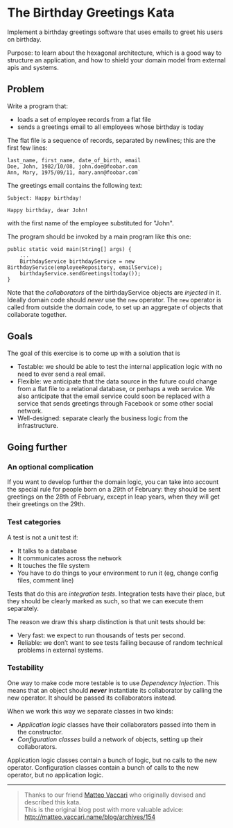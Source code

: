 # The Birthday Greetings Kata

Implement a birthday greetings software that uses emails to greet his users on birthday.

Purpose: to learn about the hexagonal architecture, which is a good way to structure an application,
and how to shield your domain model from external apis and systems.

## Problem

Write a program that:
- loads a set of employee records from a flat file
- sends a greetings email to all employees whose birthday is today

The flat file is a sequence of records, separated by newlines; this are the first few lines:

```
last_name, first_name, date_of_birth, email
Doe, John, 1982/10/08, john.doe@foobar.com
Ann, Mary, 1975/09/11, mary.ann@foobar.com`
```

The greetings email contains the following text:

```
Subject: Happy birthday!

Happy birthday, dear John!
```

with the first name of the employee substituted for "John".

The program should be invoked by a main program like this one:

```
public static void main(String[] args) {
    ...
    BirthdayService birthdayService = new BirthdayService(employeeRepository, emailService);
    birthdayService.sendGreetings(today());
}
```
Note that the _collaborators_ of the birthdayService objects are _injected_ in it.<br/>
Ideally domain code should _never_ use the `new` operator. 
The `new` operator is called from outside the domain code, 
to set up an aggregate of objects that collaborate together.

## Goals

The goal of this exercise is to come up with a solution that is

* Testable: we should be able to test the internal application logic with no need to ever send a real email.
* Flexible: we anticipate that the data source in the future could change from a flat file to a relational database, or perhaps a web service. We also anticipate that the email service could soon be replaced with a service that sends greetings through Facebook or some other social network.
* Well-designed: separate clearly the business logic from the infrastructure.


## Going further

### An optional complication

If you want to develop further the domain logic, you can take into account the special rule for people born on a 29th of February: 
they should be sent greetings on the 28th of February, except in leap years, when they will get their greetings on the 29th.

### Test categories

A test is not a unit test if:

- It talks to a database
- It communicates across the network
- It touches the file system
- You have to do things to your environment to run it (eg, change config files, comment line)

Tests that do this are _integration tests_.
Integration tests have their place, but they should be clearly marked as such, so that we can execute them separately.

The reason we draw this sharp distinction is that unit tests should be:

- Very fast: we expect to run thousands of tests per second.
- Reliable: we don’t want to see tests failing because of random technical problems in external systems.

### Testability

One way to make code more testable is to use _Dependency Injection_. This means that an object should **_never_** instantiate its collaborator by calling the new operator. It should be passed its collaborators instead.

When we work this way we separate classes in two kinds:
- _Application logic_ classes have their collaborators passed into them in the constructor.
- _Configuration classes_ build a network of objects, setting up their collaborators.

Application logic classes contain a bunch of logic, but no calls to the new operator. Configuration classes contain a bunch of calls to the new operator, but no application logic.

------

> Thanks to our friend [Matteo Vaccari](https://github.com/xpmatteo) who originally devised and described this kata.<br/> 
> This is the original blog post with more valuable advice: http://matteo.vaccari.name/blog/archives/154
